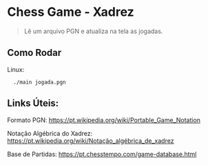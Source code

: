 # Chess Game - Xadrez
>Lê um arquivo PGN e atualiza na tela as jogadas.

## Como Rodar
Linux:
```
  ./main jogada.pgn
```

## Links Úteis:
  Formato PGN:  https://pt.wikipedia.org/wiki/Portable_Game_Notation <p>
  Notação Algébrica do Xadrez: https://pt.wikipedia.org/wiki/Notação_algébrica_de_xadrez<p>
  Base de Partidas: https://pt.chesstempo.com/game-database.html <p>
